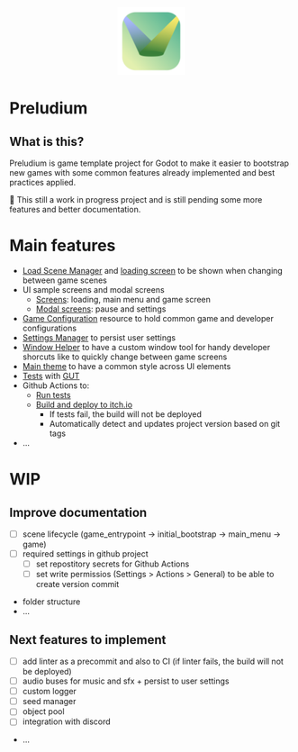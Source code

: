<div align="center">
  <img src="Art/icon.png" width="120">
</div>

# Preludium

## What is this?

Preludium is game template project for Godot to make it easier to bootstrap new games with some common features already implemented and best practices applied.

🚨 This still a work in progress project and is still pending some more features and better documentation.

# Main features

- [Load Scene Manager](Autoloads/load_scene_manager.gd) and [loading screen](Components/UI/Screens/LoadingScreen/loading_screen.gd) to be shown when changing between game scenes
- UI sample screens and modal screens
    - [Screens](Components/UI/Screens): loading, main menu and game screen
    - [Modal screens](Components/UI/ModalScreens): pause and settings 
- [Game Configuration](Components/GameConfiguration/game_configuration.gd) resource to hold common game and developer configurations
- [Settings Manager](Components/SettingsManager/settings_manager.gd) to persist user settings
- [Window Helper](addons/window_helper/window_helper.gd) to have a custom window tool for handy developer shorcuts like to quickly change between game screens
- [Main theme](Themes/main_theme.tres) to have a common style across UI elements
- [Tests](Tests/) with [GUT](https://github.com/bitwes/Gut)
- Github Actions to:
    - [Run tests](.github/workflows/reusable_run_tests.yml)
    - [Build and deploy to itch.io](.github/workflows/build_and_deploy.yml)
        - If tests fail, the build will not be deployed
        - Automatically detect and updates project version based on git tags
- ...

# WIP

## Improve documentation

- [ ] scene lifecycle (game_entrypoint -> initial_bootstrap -> main_menu -> game)
- [ ] required settings in github project
    - [ ] set repostitory secrets for Github Actions
    - [ ] set write permissios (Settings > Actions > General) to be able to create version commit
- folder structure
- ...

## Next features to implement

- [ ] add linter as a precommit and also to CI (if linter fails, the build will not be deployed)
- [ ] audio buses for music and sfx + persist to user settings
- [ ] custom logger
- [ ] seed manager
- [ ] object pool
- [ ] integration with discord
- ...